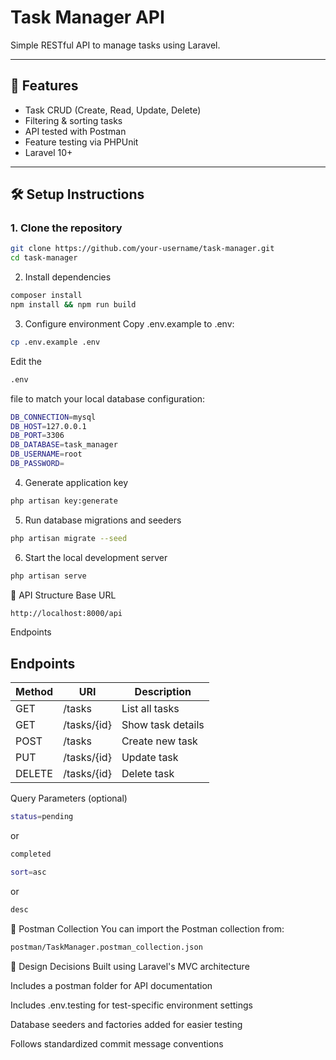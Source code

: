 
# Task Manager API

Simple RESTful API to manage tasks using Laravel.

---

## 🚀 Features

- Task CRUD (Create, Read, Update, Delete)
- Filtering & sorting tasks
- API tested with Postman
- Feature testing via PHPUnit
- Laravel 10+

---

## 🛠️ Setup Instructions

### 1. Clone the repository

```bash
git clone https://github.com/your-username/task-manager.git
cd task-manager
```

2. Install dependencies
```bash
composer install
npm install && npm run build
```

3. Configure environment
Copy .env.example to .env:
```bash
cp .env.example .env
```
Edit the 
```bash
.env
```
file to match your local database configuration:
```bash
DB_CONNECTION=mysql
DB_HOST=127.0.0.1
DB_PORT=3306
DB_DATABASE=task_manager
DB_USERNAME=root
DB_PASSWORD=
```

4. Generate application key
```bash
php artisan key:generate
```

5. Run database migrations and seeders
```bash
php artisan migrate --seed
```

6. Start the local development server
```bash
php artisan serve
```

🧱 API Structure
Base URL
```bash
http://localhost:8000/api
```
Endpoints
## Endpoints

| Method | URI         | Description       |
|--------|-------------|-------------------|
| GET    | /tasks      | List all tasks    |
| GET    | /tasks/{id} | Show task details |
| POST   | /tasks      | Create new task   |
| PUT    | /tasks/{id} | Update task       |
| DELETE | /tasks/{id} | Delete task       |

Query Parameters (optional)

```bash
status=pending
```
or 
```bash
completed
```
```bash
sort=asc
```
or 
```bash
desc
```

🧪 Postman Collection
You can import the Postman collection from:
```bash
postman/TaskManager.postman_collection.json
```

📐 Design Decisions
Built using Laravel's MVC architecture

Includes a postman folder for API documentation

Includes .env.testing for test-specific environment settings

Database seeders and factories added for easier testing

Follows standardized commit message conventions
